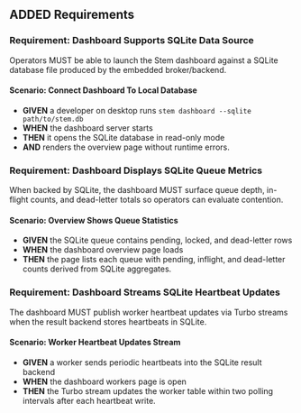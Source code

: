 ## ADDED Requirements
### Requirement: Dashboard Supports SQLite Data Source
Operators MUST be able to launch the Stem dashboard against a SQLite database file produced by the embedded broker/backend.

#### Scenario: Connect Dashboard To Local Database
- **GIVEN** a developer on desktop runs `stem dashboard --sqlite path/to/stem.db`
- **WHEN** the dashboard server starts
- **THEN** it opens the SQLite database in read-only mode
- **AND** renders the overview page without runtime errors.

### Requirement: Dashboard Displays SQLite Queue Metrics
When backed by SQLite, the dashboard MUST surface queue depth, in-flight counts, and dead-letter totals so operators can evaluate contention.

#### Scenario: Overview Shows Queue Statistics
- **GIVEN** the SQLite queue contains pending, locked, and dead-letter rows
- **WHEN** the dashboard overview page loads
- **THEN** the page lists each queue with pending, inflight, and dead-letter counts derived from SQLite aggregates.

### Requirement: Dashboard Streams SQLite Heartbeat Updates
The dashboard MUST publish worker heartbeat updates via Turbo streams when the result backend stores heartbeats in SQLite.

#### Scenario: Worker Heartbeat Updates Stream
- **GIVEN** a worker sends periodic heartbeats into the SQLite result backend
- **WHEN** the dashboard workers page is open
- **THEN** the Turbo stream updates the worker table within two polling intervals after each heartbeat write.
